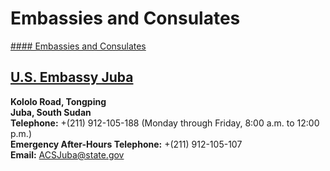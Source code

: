 # Embassies and Consulates

[#### Embassies and Consulates](javascript:void(0); "Embassies and Consulates")

## [U.S. Embassy Juba](https://ss.usembassy.gov/embassy/juba/)

**Kololo Road, Tongping  
Juba, South Sudan**  
**Telephone:** +(211) 912-105-188 (Monday through Friday, 8:00 a.m. to 12:00 p.m.)  
**Emergency After-Hours Telephone:** +(211) 912-105-107  
**Email:** [ACSJuba@state.gov](mailto:ACSJuba@state.gov)